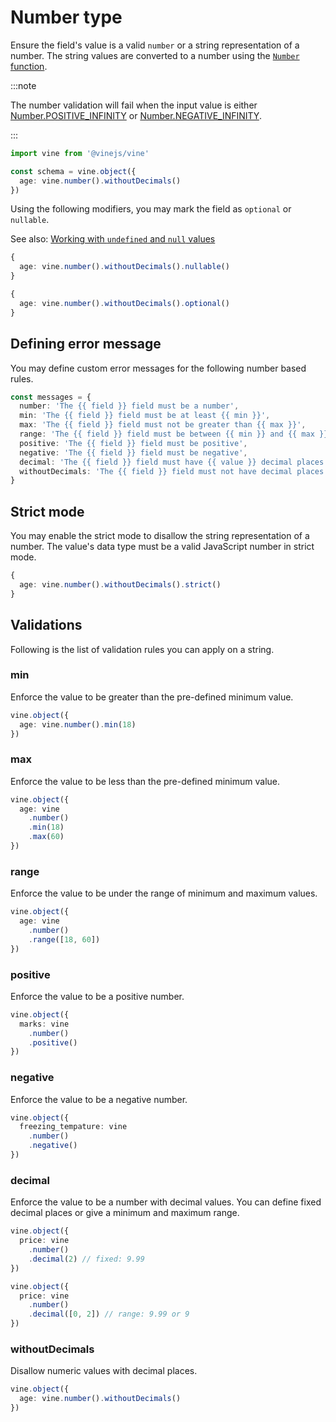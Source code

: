 # Number type

Ensure the field's value is a valid `number` or a string representation of a number. The string values are converted to a number using the [`Number` function](https://developer.mozilla.org/en-US/docs/Web/JavaScript/Reference/Global_Objects/Number).

:::note

The number validation will fail when the input value is either [Number.POSITIVE_INFINITY](https://developer.mozilla.org/en-US/docs/Web/JavaScript/Reference/Global_Objects/Number/POSITIVE_INFINITY) or [Number.NEGATIVE_INFINITY](https://developer.mozilla.org/en-US/docs/Web/JavaScript/Reference/Global_Objects/Number/NEGATIVE_INFINITY).

:::

```ts
import vine from '@vinejs/vine'

const schema = vine.object({
  age: vine.number().withoutDecimals()
})
```

Using the following modifiers, you may mark the field as `optional` or `nullable`.

See also: [Working with `undefined` and `null` values](../guides/schema_101.md#nullable-and-optional-modifiers)

```ts
{
  age: vine.number().withoutDecimals().nullable()
}
```

```ts
{
  age: vine.number().withoutDecimals().optional()
}
```

## Defining error message

You may define custom error messages for the following number based rules.

```ts
const messages = {
  number: 'The {{ field }} field must be a number',
  min: 'The {{ field }} field must be at least {{ min }}',
  max: 'The {{ field }} field must not be greater than {{ max }}',
  range: 'The {{ field }} field must be between {{ min }} and {{ max }}',
  positive: 'The {{ field }} field must be positive',
  negative: 'The {{ field }} field must be negative',
  decimal: 'The {{ field }} field must have {{ value }} decimal places',
  withoutDecimals: 'The {{ field }} field must not have decimal places',
}
```

## Strict mode

You may enable the strict mode to disallow the string representation of a number. The value's data type must be a valid JavaScript number in strict mode.

```ts
{
  age: vine.number().withoutDecimals().strict()
}
```

## Validations

Following is the list of validation rules you can apply on a string.

### min

Enforce the value to be greater than the pre-defined minimum value.

```ts
vine.object({
  age: vine.number().min(18)
})
```

### max

Enforce the value to be less than the pre-defined minimum value.

```ts
vine.object({
  age: vine
    .number()
    .min(18)
    .max(60)
})
```

### range

Enforce the value to be under the range of minimum and maximum values.

```ts
vine.object({
  age: vine
    .number()
    .range([18, 60])
})
```

### positive

Enforce the value to be a positive number.

```ts
vine.object({
  marks: vine
    .number()
    .positive()
})
```

### negative

Enforce the value to be a negative number.

```ts
vine.object({
  freezing_tempature: vine
    .number()
    .negative()
})
```

### decimal

Enforce the value to be a number with decimal values. You can define fixed decimal places or give a minimum and maximum range.

```ts
vine.object({
  price: vine
    .number()
    .decimal(2) // fixed: 9.99
})

vine.object({
  price: vine
    .number()
    .decimal([0, 2]) // range: 9.99 or 9
})
```

### withoutDecimals
Disallow numeric values with decimal places.

```ts
vine.object({
  age: vine.number().withoutDecimals()
})
```
